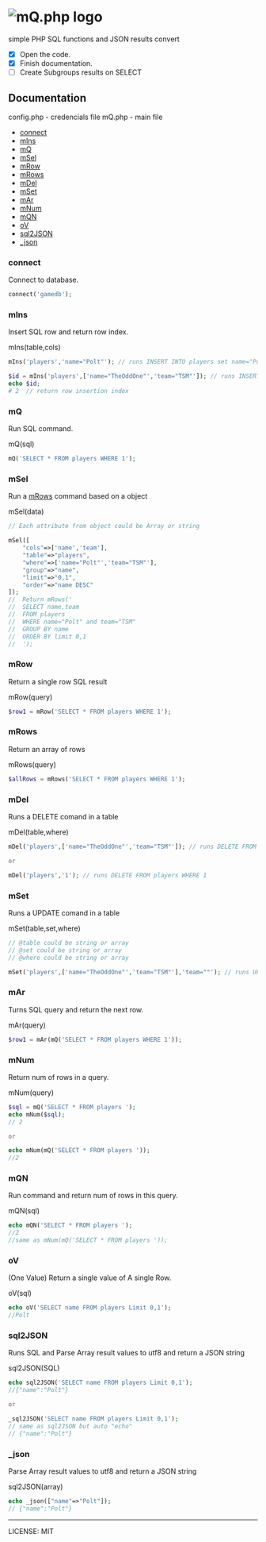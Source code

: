 # ![mQ.php logo](http://i.imgur.com/EEATbXj.png)

simple PHP SQL functions
and JSON results convert

- [x] Open the code.
- [x] Finish documentation.
- [ ] Create Subgroups results on SELECT

## Documentation

config.php - credencials file
mQ.php - main file

- [connect](#connect)
- [mIns](#mins)
- [mQ](#mq)
- [mSel](#msel)
- [mRow](#mrow)
- [mRows](#mrows)
- [mDel](#mdel)
- [mSet](#mset)
- [mAr](#mar)
- [mNum](#mnum)
- [mQN](#mqn)
- [oV](#ov)
- [sql2JSON](#sql2json)
- [_json](#_json)

### connect

Connect to database.

```php
connect('gamedb');
```

### mIns

Insert SQL row and return row index.

mIns(table,cols)

```php
mIns('players','name="Polt"'); // runs INSERT INTO players set name="Polt"

$id = mIns('players',['name="TheOddOne"','team="TSM"']); // runs INSERT INTO players set name="TheOddOne", team="TSM"
echo $id;
# 2  // return row insertion index
```

### mQ

Run SQL command.

mQ(sql)

```php
mQ('SELECT * FROM players WHERE 1');
```

### mSel

Run a [mRows](#mrows) command based on a object

mSel(data)

```php
// Each attribute from object could be Array or string

mSel([
	"cols"=>['name','team'],
	"table"=>"players",
	"where"=>['name="Polt"','team="TSM"'],
	"group"=>"name",
	"limit"=>"0,1",
	"order"=>"name DESC"
]);
//  Return mRows('
//	SELECT name,team
//	FROM players
//	WHERE name="Polt" and team="TSM"
//	GROUP BY name
//	ORDER BY limit 0,1
//	');
```

### mRow

Return a single row SQL result

mRow(query)


```php
$row1 = mRow('SELECT * FROM players WHERE 1');
```

### mRows

Return an array of rows

mRows(query)


```php
$allRows = mRows('SELECT * FROM players WHERE 1');
```

### mDel

Runs a DELETE comand in a table


mDel(table,where)


```php
mDel('players',['name="TheOddOne"','team="TSM"']); // runs DELETE FROM players WHERE name="TheOddOne" and team="TSM"

or

mDel('players','1'); // runs DELETE FROM players WHERE 1
```

### mSet

Runs a UPDATE comand in a table

mSet(table,set,where)


```php
// @table could be string or array
// @set could be string or array
// @where could be string or array

mSet('players',['name="TheOddOne"','team="TSM"'],'team=""'); // runs UPDATE players set name="TheOddOne", team="TSM" WHERE team=""
```

### mAr

Turns SQL query and return the next row.

mAr(query)


```php
$row1 = mAr(mQ('SELECT * FROM players WHERE 1'));
```

### mNum

Return num of rows in a query.

mNum(query)

```php
$sql = mQ('SELECT * FROM players ');
echo mNum($sql);
// 2

or

echo mNum(mQ('SELECT * FROM players '));
//2
```

### mQN

Run command and return num of rows in this query.

mQN(sql)

```php
echo mQN('SELECT * FROM players ');
//2
//same as mNum(mQ('SELECT * FROM players '));
```


### oV
(One Value)
Return a single value of A single Row.

oV(sql)

```php
echo oV('SELECT name FROM players Limit 0,1');
//Polt
```

### sql2JSON
Runs SQL and Parse Array result values to utf8 and return a JSON string

sql2JSON(SQL)

```php
echo sql2JSON('SELECT name FROM players Limit 0,1');
//{"name":"Polt"}

or

_sql2JSON('SELECT name FROM players Limit 0,1');
// same as sql2JSON but auto "echo"
// {"name":"Polt"}
```

### _json
Parse Array result values to utf8 and return a JSON string

sql2JSON(array)

```php
echo _json(["name"=>"Polt"]);
// {"name":"Polt"}
```

------------------
LICENSE: MIT
